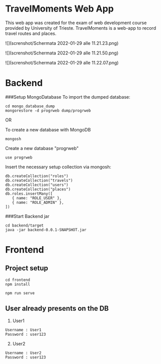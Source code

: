 # TravelMoments Web App
This web app was created for the exam of web development course provided by University of Trieste.
TravelMoments is a web-app to record travel routes and places.

![](screnshot/Schermata 2022-01-29 alle 11.21.23.png)

![](screnshot/Schermata 2022-01-29 alle 11.21.50.png)

![](screnshot/Schermata 2022-01-29 alle 11.22.07.png)

# Backend
###Setup MongoDatabase
To import the dumped database:
````
cd mongo_database_dump
mongorestore -d progrweb dump/progrweb
````

OR

To create a new database with MongoDB
````
mongosh
````

Create a new database "progrweb"
```
use progrweb
```

Insert the necessary setup collection via mongosh:
```
db.createCollection("roles")
db.createCollection("travels")
db.createCollection("users")
db.createCollection("places")
db.roles.insertMany([
   { name: "ROLE_USER" },
   { name: "ROLE_ADMIN" },
])
```


###Start Backend jar
````
cd backend/target
java -jar backend-0.0.1-SNAPSHOT.jar
````



# Frontend

## Project setup

```
cd frontend
npm install
```

```
npm run serve
```

## User already presents on the DB

1. User1
````
Username : User1
Password : user123
````

2. User2
````
Username : User2
Password : user123
````